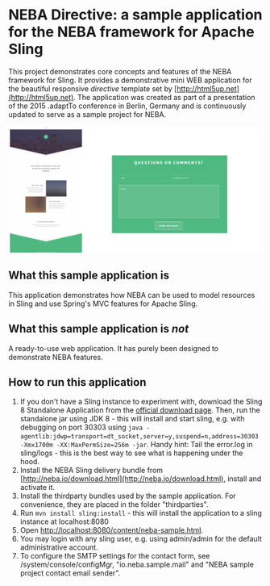 # NEBA Directive: a sample application for the NEBA framework for Apache Sling
This project demonstrates core concepts and features of the NEBA framework for Sling. 
It provides a demonstrative mini WEB application for the beautiful responsive _directive_ template set by [http://html5up.net](http://html5up.net). 
The application was created as part of a presentation of the 2015 .adaptTo conference in Berlin, Germany and is continuously updated to serve as a sample project for NEBA.

![NEBA Directive: A sample application for NEBA for Sling](README/intro.png)

## What this sample application is
This application demonstrates how NEBA can be used to model resources in Sling and use Spring's MVC features for Apache Sling.

## What this sample application is _not_ 
A ready-to-use web application. It has purely been designed to demonstrate NEBA features.
 
## How to run this application
1. If you don't have a Sling instance to experiment with, download the Sling 8 Standalone Application from the [official download page](https://sling.apache.org/downloads.cgi). Then, run the standalone jar using JDK 8 - this will install and start sling, e.g. with debugging on port 30303 using 
   `java -agentlib:jdwp=transport=dt_socket,server=y,suspend=n,address=30303 -Xmx1700m -XX:MaxPermSize=256m -jar`. 
   Handy hint: Tail the error.log in sling/logs - this is the best way to see what is happening under the hood.
2. Install the NEBA Sling delivery bundle from [http://neba.io/download.html](http://neba.io/download.html), install and activate it.  
3. Install the thirdparty bundles used by the sample application. For convenience, they are placed in the folder "thirdparties". 
4. Run `mvn install sling:install` - this will install the application to a sling instance at localhost:8080
5. Open [http://localhost:8080/content/neba-sample.html](http://localhost:8080/content/neba-sample.html).
6. You may login with any sling user, e.g. using admin/admin for the default administrative account.
7. To configure the SMTP settings for the contact form, see /system/console/configMgr, "io.neba.sample.mail" and "NEBA sample project contact email sender". 